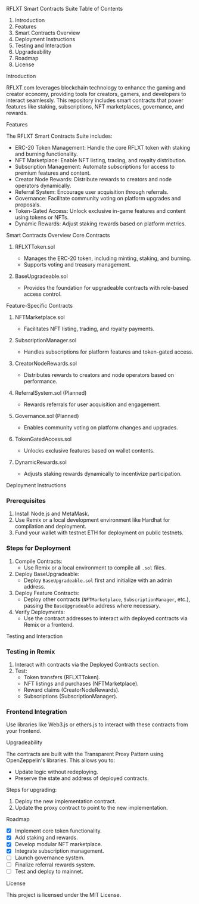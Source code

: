 RFLXT Smart Contracts Suite
Table of Contents

1. Introduction
2. Features
3. Smart Contracts Overview
4. Deployment Instructions
5. Testing and Interaction
6. Upgradeability
7. Roadmap
8. License

Introduction

RFLXT.com leverages blockchain technology to enhance the gaming and creator economy, providing tools for creators, gamers, and developers to interact seamlessly. This repository includes smart contracts that power features like staking, subscriptions, NFT marketplaces, governance, and rewards.

Features

The RFLXT Smart Contracts Suite includes:
- ERC-20 Token Management: Handle the core RFLXT token with staking and burning functionality.
- NFT Marketplace: Enable NFT listing, trading, and royalty distribution.
- Subscription Management: Automate subscriptions for access to premium features and content.
- Creator Node Rewards: Distribute rewards to creators and node operators dynamically.
- Referral System: Encourage user acquisition through referrals.
- Governance: Facilitate community voting on platform upgrades and proposals.
- Token-Gated Access: Unlock exclusive in-game features and content using tokens or NFTs.
- Dynamic Rewards: Adjust staking rewards based on platform metrics.

Smart Contracts Overview
Core Contracts

1. RFLXTToken.sol  
   - Manages the ERC-20 token, including minting, staking, and burning.  
   - Supports voting and treasury management.

2. BaseUpgradeable.sol  
   - Provides the foundation for upgradeable contracts with role-based access control.

Feature-Specific Contracts

1. NFTMarketplace.sol  
   - Facilitates NFT listing, trading, and royalty payments.

2. SubscriptionManager.sol  
   - Handles subscriptions for platform features and token-gated access.

3. CreatorNodeRewards.sol  
   - Distributes rewards to creators and node operators based on performance.

4. ReferralSystem.sol (Planned)  
   - Rewards referrals for user acquisition and engagement.

5. Governance.sol (Planned)  
   - Enables community voting on platform changes and upgrades.

6. TokenGatedAccess.sol  
   - Unlocks exclusive features based on wallet contents.

7. DynamicRewards.sol  
   - Adjusts staking rewards dynamically to incentivize participation.

Deployment Instructions

### Prerequisites
1. Install Node.js and MetaMask.
2. Use Remix or a local development environment like Hardhat for compilation and deployment.
3. Fund your wallet with testnet ETH for deployment on public testnets.

### Steps for Deployment
1. Compile Contracts:
   - Use Remix or a local environment to compile all `.sol` files.
2. Deploy BaseUpgradeable:
   - Deploy `BaseUpgradeable.sol` first and initialize with an admin address.
3. Deploy Feature Contracts:
   - Deploy other contracts (`NFTMarketplace`, `SubscriptionManager`, etc.), passing the `BaseUpgradeable` address where necessary.
4. Verify Deployments:
   - Use the contract addresses to interact with deployed contracts via Remix or a frontend.

Testing and Interaction

### Testing in Remix
1. Interact with contracts via the Deployed Contracts section.
2. Test:
   - Token transfers (RFLXTToken).
   - NFT listings and purchases (NFTMarketplace).
   - Reward claims (CreatorNodeRewards).
   - Subscriptions (SubscriptionManager).

### Frontend Integration
Use libraries like Web3.js or ethers.js to interact with these contracts from your frontend.

Upgradeability

The contracts are built with the Transparent Proxy Pattern using OpenZeppelin's libraries. This allows you to:
- Update logic without redeploying.
- Preserve the state and address of deployed contracts.

Steps for upgrading:
1. Deploy the new implementation contract.
2. Update the proxy contract to point to the new implementation.

Roadmap

- [x] Implement core token functionality.
- [x] Add staking and rewards.
- [x] Develop modular NFT marketplace.
- [x] Integrate subscription management.
- [ ] Launch governance system.
- [ ] Finalize referral rewards system.
- [ ] Test and deploy to mainnet.

License

This project is licensed under the MIT License.

